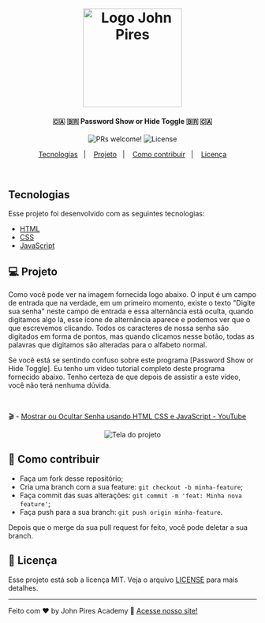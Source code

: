 <h1 align="center">
    <img alt="Logo John Pires" title="#johnpires" src="https://user-images.githubusercontent.com/26515702/131767552-804dece8-a677-4852-9646-39e4095a91bc.png" width="200px" />
</h1>

<h4 align="center">
  🇨🇦 🇧🇷 Password Show or Hide Toggle 🇧🇷 🇨🇦 
</h4>

<p align="center">

 <img src="https://img.shields.io/static/v1?label=PRs&message=welcome&color=7159c1&labelColor=000000" alt="PRs welcome!" />

  <img alt="License" src="https://img.shields.io/static/v1?label=license&message=MIT&color=7159c1&labelColor=000000">
</p>

<p align="center">
  <a href="#tecnologias">Tecnologias</a>&nbsp;&nbsp;&nbsp;|&nbsp;&nbsp;&nbsp;
  <a href="#-projeto">Projeto</a>&nbsp;&nbsp;&nbsp;|&nbsp;&nbsp;&nbsp;
  <a href="#-como-contribuir">Como contribuir</a>&nbsp;&nbsp;&nbsp;|&nbsp;&nbsp;&nbsp;
  <a href="#memo-licença">Licença</a>
</p>

<br>

## Tecnologias

Esse projeto foi desenvolvido com as seguintes tecnologias:

- [HTML](https://johnpires.com/cursos/html-tutorial/)
- [CSS](https://johnpires.com/cursos/css-fundamentos-basicos/)
- [JavaScript ](https://johnpires.com/cursos/javascript-fundamentos-basicos/)

## 💻 Projeto

Como você pode ver na imagem fornecida logo abaixo. O input é um campo de entrada que na verdade, em um primeiro momento, existe o texto "Digite sua senha" neste campo de entrada e essa alternância está oculta, quando digitamos algo lá, esse ícone de alternância aparece e podemos ver que o que escrevemos clicando. Todos os caracteres de nossa senha são digitados em forma de pontos, mas quando clicamos nesse botão, todas as palavras que digitamos são alteradas para o alfabeto normal.

Se você está se sentindo confuso sobre este programa [Password Show or Hide Toggle]. Eu tenho um vídeo tutorial completo deste programa fornecido abaixo. Tenho certeza de que depois de assistir a este vídeo, você não terá nenhuma dúvida. 

<br>

🎬 - [Mostrar ou Ocultar Senha usando HTML CSS e JavaScript - YouTube ](https://www.youtube.com/watch?v=Uo7RAkUPFJ8)

<p align="center">
 <img src="https://user-images.githubusercontent.com/26515702/131768469-4a23b8bd-e899-41fa-89e3-3d5889715a45.gif" alt="Tela do projeto" />
</p>

## 🤔 Como contribuir

- Faça um fork desse repositório;
- Cria uma branch com a sua feature: `git checkout -b minha-feature`;
- Faça commit das suas alterações: `git commit -m 'feat: Minha nova feature'`;
- Faça push para a sua branch: `git push origin minha-feature`.

Depois que o merge da sua pull request for feito, você pode deletar a sua branch.

## :memo: Licença

Esse projeto está sob a licença MIT. Veja o arquivo [LICENSE](LICENSE.md) para mais detalhes.

---

Feito com ♥ by John Pires Academy :wave: [Acesse nosso site!](https://johnpires.com/)
